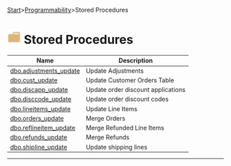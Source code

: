[Start](../../start.md)>[Programmability](../Programmability.md)>Stored Procedures

# ![logo](../Images/folder.svg) Stored Procedures



|Name|Description
|---|---
|[dbo.adjustments_update](dbo.adjustments_update.md)|Update Adjustments|
|[dbo.cust_update](dbo.cust_update.md)|Update Customer Orders Table|
|[dbo.discapp_update](dbo.discapp_update.md)|Update order discount applications|
|[dbo.disccode_update](dbo.disccode_update.md)|Update order discount codes|
|[dbo.lineitems_update](dbo.lineitems_update.md)|Update Line Items|
|[dbo.orders_update](dbo.orders_update.md)|Merge Orders|
|[dbo.reflineitem_update](dbo.reflineitem_update.md)|Merge Refunded Line Items|
|[dbo.refunds_update](dbo.refunds_update.md)|Merge Refunds|
|[dbo.shipline_update](dbo.shipline_update.md)|Update shipping lines|

___

